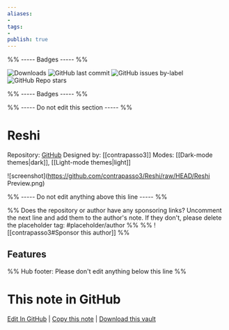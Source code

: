 ```yaml
---
aliases:
- 
tags: 
- 
publish: true
---
```


%% ----- Badges ----- %%

![Downloads](https://img.shields.io/badge/downloads-2505-573E7A?style=for-the-badge&logo=)
![GitHub last commit](https://img.shields.io/github/last-commit/contrapasso3/Reshi?color=573E7A&label=last%20update&logo=github&style=for-the-badge)
![GitHub issues by-label](https://img.shields.io/github/issues/contrapasso3/Reshi/help%20wanted?color=573E7A&logo=github&style=for-the-badge) 
![GitHub Repo stars](https://img.shields.io/github/stars/contrapasso3/Reshi?color=573E7A&logo=github&style=for-the-badge)

%% ----- Badges ----- %%

%% ----- Do not edit this section ----- %%

# Reshi

Repository: [GitHub](https://github.com/contrapasso3/Reshi)
Designed by: [[contrapasso3]]
Modes: [[Dark-mode themes|dark]], [[Light-mode themes|light]]



![screenshot](https://github.com/contrapasso3/Reshi/raw/HEAD/Reshi Preview.png)

%% ----- Do not edit anything above this line ----- %% 

%% Does the repository or author have any sponsoring links? Uncomment the next line and add them to the author's note. If they don't, please delete the placeholder tag: #placeholder/author %%
%% ![[contrapasso3#Sponsor this author]] %%


## Features



%% Hub footer: Please don't edit anything below this line %%

# This note in GitHub

<span class="git-footer">[Edit In GitHub](https://github.dev/obsidian-community/obsidian-hub/blob/main/02%20-%20Community%20Expansions/02.05%20All%20Community%20Expansions/Themes/Reshi.md "git-hub-edit-note") | [Copy this note](https://raw.githubusercontent.com/obsidian-community/obsidian-hub/main/02%20-%20Community%20Expansions/02.05%20All%20Community%20Expansions/Themes/Reshi.md "git-hub-copy-note") | [Download this vault](https://github.com/obsidian-community/obsidian-hub/archive/refs/heads/main.zip "git-hub-download-vault") </span>
